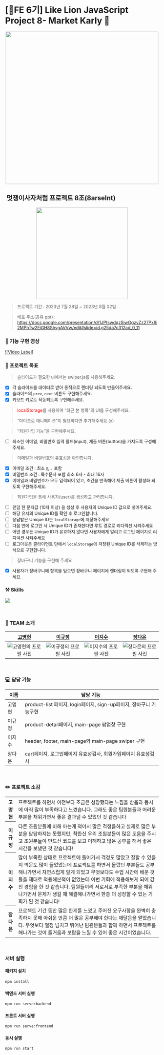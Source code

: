 # [🦁FE 6기] Like Lion JavaScript Project 8- Market Karly&nbsp;🛒
<p align="center">
<img src="https://github.com/ingbin-git/LikeLionProject-Team12/assets/128195013/63a1811c-06e4-4389-8172-06530e8b2d20" width="500px"/></p>


## &nbsp;멋쟁이사자처럼 프로젝트 8조(8arseInt)&nbsp;
<p align="center">
<img src="https://github.com/8arseInt-javascript-project/8arseInt-Marketkarly/assets/115642699/7fad55d7-175e-4983-8cb5-df1acc4ca827" width ="300px"/></p>

> 프로젝트 기간 : 2023년 7월 28일 ~ 2023년 8월 02일

> 배포 주소(공유 ppt) : https://docs.google.com/presentation/d/1JPtswdqzSiwGgzvZz27Px9j2MPhTw2EiGH8ShygAVVw/edit#slide=id.g25da7c312ad_0_11

### 🎥 기능 구현 영상
[![Video Label]](https://github.com/8arseInt-javascript-project/8arseInt-Marketkarly/assets/115642699/717deb2d-a4d1-4243-a2a0-07479cc3ab9a)


### 🏅 프로젝트 목표
> 슬라이드가 필요한 ui에서는 swiper.js를 사용해주세요.
- [x] 각 슬라이드를 데이터로 받아 동적으로 렌더링 되도록 만들어주세요.
- [x] 슬라이드의 `prev`, `next` 버튼도 구현해주세요.
- [x] 키보드 키로도 작동되도록 구현해주세요.
> <span style="color:red">localStorage</span>를 사용하여 “최근 본 항목”의 UI를 구성해주세요.

> “마이크로 애니메이션”이 필요하다면 추가해주세요.(x)

> “회원가입 기능”을 구현해주세요.
- [ ] 최소한 이메일, 비밀번호 입력 필드(input), 제출 버튼(button)을 가지도록 구성해주세요.

> 이메일과 비밀번호의 유효성을 확인합니다.
  - [x] 이메일 조건 : 최소 `@`, `.` 포함
  - [x] 비밀번호 조건 : 특수문자 포함 최소 6자 - 최대 16자
  - [x] 이메일과 비밀번호가 모두 입력되어 있고, 조건을 만족해야 제출 버튼이 활성화 되도록 구현해주세요.

> 회원가입을 통해 사용자(user)를 생성하고 관리합니다.
  - [ ] 랜덤 한 문자값 (10자 이상) 을 생성 후 사용자의 Unique ID 값으로 넣어주세요.
  - [ ] 해당 유저의 Unique ID를 확인 후 로그인합니다.
  - [ ] 응답받은 Unique ID는 `localStorage`에 저장해주세요
  - [ ] 다음 번에 로그인 시 Unique ID가 존재한다면 루트 경로로 리디렉션 시켜주세요
  - [ ] 어떤 경우든 Unique ID가 유효하지 않다면 사용자에게 알리고 로그인 페이지로 리디렉션 시켜주세요
  - [ ] 로그아웃은 클라이언트 단에서 `localStorage`에 저장된 Unique ID를 삭제하는 방식으로 구현합니다.

> 장바구니 기능을 구현해 주세요
  - [x] 사용자가 장바구니에 항목을 담으면 장바구니 페이지에 랜더링이 되도록 구현해 주세요.

### ⚒️ Skills
<p href="https://skillicons.dev">
  <img src="https://skillicons.dev/icons?i=html,tailwind,css,javascript,git,github,figma"/>
</p>
<br>

### 👫 TEAM 소개
|                [고명현](https://github.com/gobeeisfree)                |                 [이규정](https://github.com/LKJ970524)                  |         [이지수](https://github.com/jisulee97)         |         [장다은](https://github.com/pionoiq)        |
| :---------------------------------------------------------------------------: | :---------------------------------------------------------------------------: | :---------------------------------------------------------------------------: | :---------------------------------------------------------------------------: |
| ![고명현의 프로필 사진](https://github.com/8arseInt-javascript-project/8arseInt-Marketkarly/assets/115642699/8df184ea-0bb6-43f6-942b-5f5c2c06da87) | ![이규정의 프로필 사진](https://cdn.discordapp.com/attachments/1120944741626941470/1123249641262170122/d46fc8f1208fb22d.jpg) | ![이지수의 프로필 사진](https://github.com/8arseInt-javascript-project/8arseInt-Marketkarly/assets/115642699/da7e08dc-5d08-4b90-acbb-2bafb1b3153f) | ![장다은의 프로필 사진](https://github.com/8arseInt-javascript-project/8arseInt-Marketkarly/assets/115642699/d58a1cbc-05f2-4580-a290-1a6c7110e68a) |
<br>


### 💻 담당 기능
| 이름       | 담당 기능          |
| ---------- | ----------------------------------------|
| 고명현 | product-list 페이지, login페이지, sign-up페이지, 장바구니 기능구현 | 
| 이규정 | product-detail페이지, main-page 팝업창 구현 | 
| 이지수 | header, footer, main-page와 main-page swiper 구현 | 
| 장다은 | cart페이지, 로그인페이지 유효성검사, 회원가입페이지 유효성검사  |
<br>


### ✏️ 프로젝트 소감
<table>
  <tr>
    <th>고명현</th>
    <td>프로젝트를 하면서 이전보다 조금은 성장했다는 느낌을 받음과 동시에 아직 많이 부족하다고 느꼈습니다. 그래도 좋은 팀원분들과 어려운 부분을 채워가면서 좋은 결과낼 수 있었던 것 같습니다</td>
    </tr>
      <tr>
    <th>이규정</th>
     <td>다른 조원분들에 비해 아는게 적어서 많은 걱정을하고 실제로 많은 부분을 담당하지는 못했지만,
        착한신 우리 조원분들이 많은 도움을 주시고 조원분들이 만드신 코드를 보고 이해하고 많은 공부를 해서 좋은 시간을 보냈던 것 같습니다!</td>
      </tr>
   <tr>
    <th>이지수</th>
     <td>많이 부족한 상태로 프로젝트에 들어가서 걱정도 많았고 잘할 수 있을지 의문도 많이 들었었는데 프로젝트를 하면서 몰랐던 부분들도 공부해나가면서 자연스럽게 알게 되었고 무엇보다도 수업 시간에 배운 것들을 제대로 적용해본적이 없었는데 이번 기회에 적용해보게 되어 값진 경험을 한 것 같습니다. 팀원들끼리 서로서로 부족한 부분을 채워 나가면서 문제가 생길 때 해결해나가면서 한층 더 성장할 수 있는 기회가 된 것 같습니다!</td>
      </tr>
<tr>
    <th>장다은</th>
    <td>프로젝트 기간 동안 많은 한계를 느꼈고 주어진 요구사항을 완벽히 충족하지 못해 아쉬운 만큼 더 많은 공부해야 한다는 깨달음을 얻었습니다. 무엇보다 열정 넘치고 뛰어난 팀원분들과 함께 하면서 프로젝트를 해나가는 것이 즐거움과 보람을 느낄 수 있어 좋은 시간이었습니다.
</td>

  </tr>
  </table>
<br>


### 서버 실행

#### 패키지 설치

```bash
npm install
```

#### 백엔드 서버 실행

```bash
npm run serve:backend
```

#### 프론트 서버 실행

```bash
npm run serve:frontend
```

#### 동시 실행

```bash
npm run start
```
